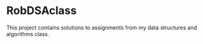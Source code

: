 # RobDSAclass
This project contains solutions to assignments from my data structures and algorithms class. 
